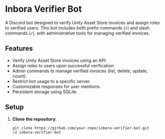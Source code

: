 # Inbora Verifier Bot

A Discord bot designed to verify Unity Asset Store invoices and assign roles to verified users. This bot includes both prefix commands (`+`) and slash commands (`/`), with administrative tools for managing verified invoices.

## Features
- Verify Unity Asset Store invoices using an API.
- Assign roles to users upon successful verification.
- Admin commands to manage verified invoices (list, delete, update, count).
- Restrict bot usage to a specific server.
- Customizable responses for user mentions.
- Persistent storage using SQLite.

## Setup
1. **Clone the repository**:
   ```bash
   git clone https://github.com/your-repo/inbora-verifier-bot.git
   cd inbora-verifier-bot